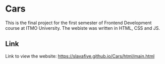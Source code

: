 # Cars
This is the final project for the first semester of Frontend Development course at ITMO University.
The webiste was written in HTML, CSS and JS.

## Link
Link to view the website: https://slavafive.github.io/Cars/html/main.html
